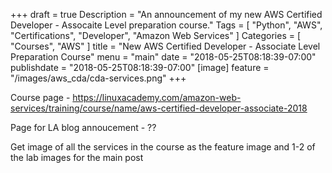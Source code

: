 +++
draft = true
Description = "An announcement of my new AWS Certified Developer - Assocaite Level preparation course."
Tags = [
  "Python",
  "AWS",
  "Certifications",
  "Developer",
  "Amazon Web Services"
]
Categories = [
  "Courses",
  "AWS"
]
title = "New AWS Certified Developer - Associate Level Preparation Course"
menu = "main"
date = "2018-05-25T08:18:39-07:00"
publishdate = "2018-05-25T08:18:39-07:00"
[image]
    feature = "/images/aws_cda/cda-services.png"
+++

Course page - 
https://linuxacademy.com/amazon-web-services/training/course/name/aws-certified-developer-associate-2018

Page for LA blog annoucement - ??

Get image of all the services in the course as the feature image and 1-2 of the lab images for the main post

<!--more-->
